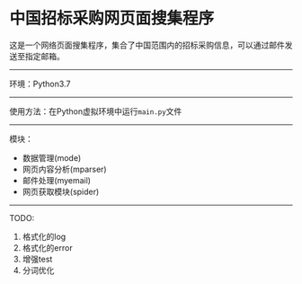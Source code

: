 # 中国招标采购网页面搜集程序

这是一个网络页面搜集程序，集合了中国范围内的招标采购信息，可以通过邮件发送至指定邮箱。

---

环境：Python3.7

---

使用方法：在Python虚拟环境中运行`main.py`文件

---

模块：

- 数据管理(mode)
- 网页内容分析(mparser)
- 邮件处理(myemail)
- 网页获取模块(spider)

---

TODO:

1. 格式化的log
1. 格式化的error
1. 增强test
1. 分词优化
